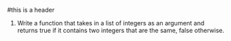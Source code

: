 #this is a header

1. Write a function that takes in a list of integers as an argument
and returns true if it contains two integers that are the same, false
otherwise.